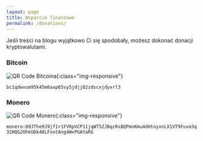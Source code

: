 ```yaml
---
layout: page
title: Wsparcie finansowe
permalink: /donations/
---
```


Jeśli treści na blogu wyjątkowo Ci się spodobały, możesz dokonać donacji kryptowalutami.

### Bitcoin

![QR Code Bitcoina](../assets/bitcoin_qr_code.png){:class="img-responsive"}

`bc1qdwvum95k45m6axp65vy5jdjj82zdscxjdyxrl3`


### Monero

![QR Code Monero](../assets/monero_qr_code.png){:class="img-responsive"}

`monero:89JThe9J9jf1r1FVRpVCP11jqWT5ZJBqcRsBQPmnKmu4dHtoyxnLX1VT9Fuvm3q32HQG2UhkUDk48LFxotAng4WxPGAYaRG`

